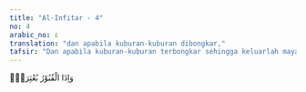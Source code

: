 ```yaml
---
title: "Al-Infitar - 4"
no: 4
arabic_no: ٤
translation: "dan apabila kuburan-kuburan dibongkar,"
tafsir: "Dan apabila kuburan-kuburan terbongkar sehingga keluarlah mayat-mayat yang berada di dalamnya setelah dibangkitkan dan dihidupkan kembali untuk mempertanggungjawabkan amal perbuatannya di dunia di hadapan Allah Sang Pencipta. Hal ini ditegaskan kembali dalam firman Allah yang lain:\n\nMaka tidakkah dia mengetahui apabila apa yang di dalam kubur dikeluarkan. (al-'Adiyat/100: 9)"
---
```

وَاِذَا الْقُبُوْرُ بُعْثِرَتْۙ